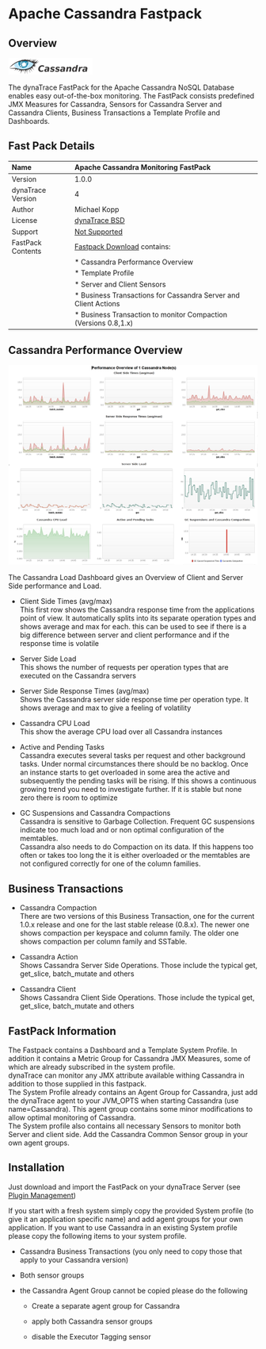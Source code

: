 # Apache Cassandra Fastpack

## Overview

![images_community/download/attachments/25789254/cassandra_logo_small.png](images_community/download/attachments/25789254/cassandra_logo_small.png)

The dynaTrace FastPack for the Apache Cassandra NoSQL Database enables easy out-of-the-box monitoring. The FastPack consists predefined JMX Measures for Cassandra, Sensors for Cassandra Server and
Cassandra Clients, Business Transactions a Template Profile and Dashboards.

## Fast Pack Details

| Name | Apache Cassandra Monitoring FastPack
| :--- | :----
| Version | 1.0.0
| dynaTrace Version | 4
| Author | Michael Kopp
| License | [dynaTrace BSD](dynaTraceBSD.txt)
| Support |[Not Supported ](https://community.compuwareapm.com/community/display/DL/Support+Levels#SupportLevels-Community)
| FastPack Contents | [Fastpack Download](dynaTrace_Cassandra_FastPack.dtp) contains:
| | * Cassandra Performance Overview 
| | * Template Profile 
| | * Server and Client Sensors 
| | * Business Transactions for Cassandra Server and Client Actions 
| | * Business Transaction to monitor Compaction (Versions 0.8,1.x) 

## Cassandra Performance Overview

![images_community/download/attachments/65732667/Cassandra_Dashboard.png](images_community/download/attachments/65732667/Cassandra_Dashboard.png)

The Cassandra Load Dashboard gives an Overview of Client and Server Side performance and Load.

  * Client Side Times (avg/max)  
This first row shows the Cassandra response time from the applications point of view. It automatically splits into its separate operation types and shows average and max for each. this can be used to
see if there is a big difference between server and client performance and if the response time is volatile

  * Server Side Load  
This shows the number of requests per operation types that are executed on the Cassandra servers

  * Server Side Response Times (avg/max)  
Shows the Cassandra server side response time per operation type. It shows average and max to give a feeling of volatility

  * Cassandra CPU Load  
This show the average CPU load over all Cassandra instances

  * Active and Pending Tasks  
Cassandra executes several tasks per request and other background tasks. Under normal circumstances there should be no backlog. Once an instance starts to get overloaded in some area the active and
subsequently the pending tasks will be rising. If this shows a continuous growing trend you need to investigate further. If it is stable but none zero there is room to optimize

  * GC Suspensions and Cassandra Compactions  
Cassandra is sensitive to Garbage Collection. Frequent GC suspensions indicate too much load and or non optimal configuration of the memtables.  
Cassandra also needs to do Compaction on its data. If this happens too often or takes too long the it is either overloaded or the memtables are not configured correctly for one of the column families.

## Business Transactions

  * Cassandra Compaction  
There are two versions of this Business Transaction, one for the current 1.0.x release and one for the last stable release (0.8.x). The newer one shows compaction per keyspace and column family. The
older one shows compaction per column family and SSTable.

  * Cassandra Action  
Shows Cassandra Server Side Operations. Those include the typical get, get_slice, batch_mutate and others

  * Cassandra Client  
Shows Cassandra Client Side Operations. Those include the typical get, get_slice, batch_mutate and others

## FastPack Information

The Fastpack contains a Dashboard and a Template System Profile. In addition it contains a Metric Group for Cassandra JMX Measures, some of which are already subscribed in the system profile.  
dynaTrace can monitor any JMX attribute available withing Cassandra in addition to those supplied in this fastpack.  
The System Profile already contains an Agent Group for Cassandra, just add the dynaTrace agent to your JVM_OPTS when starting Cassandra (use name=Cassandra). This agent group contains some minor
modifications to allow optimal monitoring of Cassandra.  
The System profile also contains all necessary Sensors to monitor both Server and client side. Add the Cassandra Common Sensor group in your own agent groups.

## Installation

Just download and import the FastPack on your dynaTrace Server (see [Plugin Management](https://community.compuwareapm.com/community/display/DOCDT40/Plugin+Management))

If you start with a fresh system simply copy the provided System profile (to give it an application specific name) and add agent groups for your own application. If you want to use Cassandra in an
existing System profile please copy the following items to your system profile.

  * Cassandra Business Transactions (you only need to copy those that apply to your Cassandra version) 

  * Both sensor groups 

  * the Cassandra Agent Group cannot be copied please do the following 

    * Create a separate agent group for Cassandra 

    * apply both Cassandra sensor groups 

    * disable the Executor Tagging sensor 

